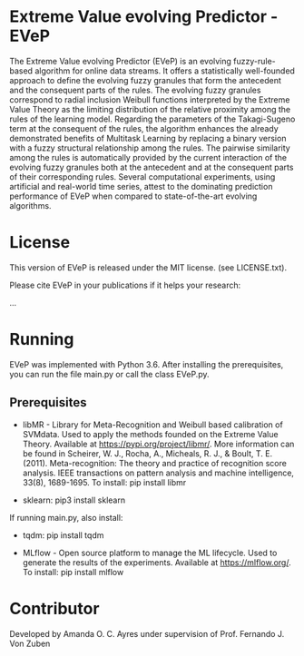 # Extreme Value evolving Predictor - EVeP

The Extreme Value evolving Predictor (EVeP) is an evolving fuzzy-rule-based algorithm for online data streams. It offers a statistically well-founded approach to define the evolving fuzzy granules that form the antecedent and the consequent parts of the rules. The evolving fuzzy granules correspond to radial inclusion Weibull functions interpreted by the Extreme Value Theory as the limiting distribution of the relative proximity among the rules of the learning model. Regarding the parameters of the Takagi-Sugeno term at the consequent of the rules, the algorithm enhances the already demonstrated benefits of Multitask Learning by replacing a binary version with a fuzzy structural relationship among the rules. The pairwise similarity among the rules is automatically provided by the current interaction of the evolving fuzzy granules both at the antecedent and at the consequent parts of their corresponding rules. Several computational experiments, using artificial and real-world time series, attest to the dominating prediction performance of EVeP when compared to state-of-the-art evolving algorithms.

License
=======

This version of EVeP is released under the MIT license. (see LICENSE.txt).

Please cite EVeP in your publications if it helps your research:

...

Running
=======

EVeP was implemented with Python 3.6. After installing the prerequisites, you can run the file main.py or call the class EVeP.py.

Prerequisites
-------------

- libMR - Library for Meta-Recognition and Weibull based calibration of SVMdata. Used to apply the methods founded on the Extreme Value Theory. Available at https://pypi.org/project/libmr/. More information can be found in Scheirer, W. J., Rocha, A., Micheals, R. J., & Boult, T. E. (2011). Meta-recognition: The theory and practice of recognition score analysis. IEEE transactions on pattern analysis and machine intelligence, 33(8), 1689-1695. To install: pip install libmr

- sklearn: pip3 install sklearn

If running main.py, also install:

- tqdm: pip install tqdm

- MLflow - Open source platform to manage the ML lifecycle. Used to generate the results of the experiments. Available at https://mlflow.org/. To install: pip install mlflow

Contributor
===========

Developed by Amanda O. C. Ayres under supervision of Prof. Fernando J. Von Zuben
